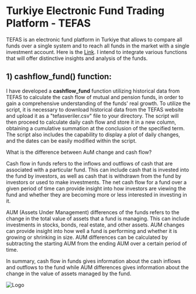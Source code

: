 # Turkiye Electronic Fund Trading Platform - TEFAS

TEFAS is an electronic fund platform in Turkiye that allows to compare all funds over a single system and to reach all funds in the market with a single investment account. Here is the [Link](https://www.tefas.gov.tr/). I intend to integrate various functions that will offer distinctive insights and analysis of the funds.

## 1) cashflow_fund() function:

I have developed a **cashflow_fund** function utilizing historical data from TEFAS to calculate the cash flow of mutual and pension funds, in order to gain a comprehensive understanding of the funds' real growth. To utilize the script, it is necessary to download historical data from the TEFAS website and upload it as a "tefasveriler.csv" file to your directory. The script will then proceed to calculate daily cash flow and store it in a new column, obtaining a cumulative summation at the conclusion of the specified term. The script also includes the capability to display a plot of daily changes, and the dates can be easily modified within the script.

What is the difference between AuM change and cash flow?

Cash flow in funds refers to the inflows and outflows of cash that are associated with a particular fund. This can include cash that is invested into the fund by investors, as well as cash that is withdrawn from the fund by investors or used to make investments. The net cash flow for a fund over a given period of time can provide insight into how investors are viewing the fund and whether they are becoming more or less interested in investing in it.

AUM (Assets Under Management) differences of the funds refers to the change in the total value of assets that a fund is managing. This can include investments in stocks, bonds, real estate, and other assets. AUM changes can provide insight into how well a fund is performing and whether it is growing or shrinking in size. AUM differences can be calculated by subtracting the starting AUM from the ending AUM over a certain period of time.

In summary, cash flow in funds gives information about the cash inflows and outflows to the fund while AUM differences gives information about the change in the value of assets managed by the fund.

![Logo](https://www.tefas.gov.tr/Images/tefas_web_site_logo_TR_Bilgilendirme.png)
